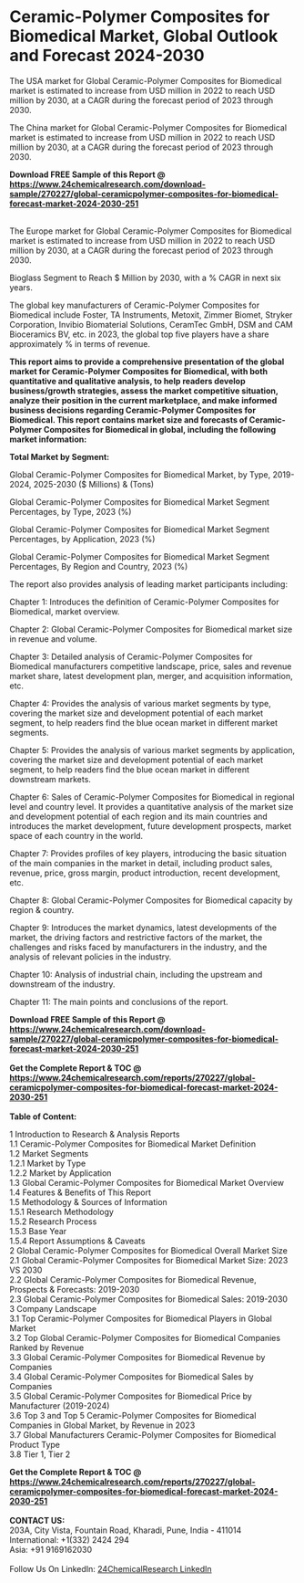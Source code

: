 <h1>Ceramic-Polymer Composites for Biomedical Market, Global Outlook and Forecast 2024-2030</h1><p>The USA market for Global Ceramic-Polymer Composites for Biomedical market is estimated to increase from USD million in 2022 to reach USD million by 2030, at a CAGR during the forecast period of 2023 through 2030.</p><p>
</p><p>The China market for Global Ceramic-Polymer Composites for Biomedical market is estimated to increase from USD million in 2022 to reach USD million by 2030, at a CAGR during the forecast period of 2023 through 2030.</p><div><b>Download FREE Sample of this Report @ 
            <a href="https://www.24chemicalresearch.com/download-sample/270227/global-ceramicpolymer-composites-for-biomedical-forecast-market-2024-2030-251">
            https://www.24chemicalresearch.com/download-sample/270227/global-ceramicpolymer-composites-for-biomedical-forecast-market-2024-2030-251</a></b></div><br><p>
</p><p>The Europe market for Global Ceramic-Polymer Composites for Biomedical market is estimated to increase from USD million in 2022 to reach USD million by 2030, at a CAGR during the forecast period of 2023 through 2030.</p><p>
Bioglass Segment to Reach $ Million by 2030, with a % CAGR in next six years.</p><p>
The global key manufacturers of Ceramic-Polymer Composites for Biomedical include Foster, TA Instruments, Metoxit, Zimmer Biomet, Stryker Corporation, Invibio Biomaterial Solutions, CeramTec GmbH, DSM and CAM Bioceramics BV, etc. in 2023, the global top five players have a share approximately % in terms of revenue.</p><p>
<strong>This report aims to provide a comprehensive presentation of the global market for Ceramic-Polymer Composites for Biomedical, with both quantitative and qualitative analysis, to help readers develop business/growth strategies, assess the market competitive situation, analyze their position in the current marketplace, and make informed business decisions regarding Ceramic-Polymer Composites for Biomedical. This report contains market size and forecasts of Ceramic-Polymer Composites for Biomedical in global, including the following market information:</strong></p><p>
</p><p>
<strong>Total Market by Segment:</strong></p><p>
Global Ceramic-Polymer Composites for Biomedical Market, by Type, 2019-2024, 2025-2030 ($ Millions) &amp; (Tons)</p><p>
Global Ceramic-Polymer Composites for Biomedical Market Segment Percentages, by Type, 2023 (%)</p><p>
</p><p>
Global Ceramic-Polymer Composites for Biomedical Market Segment Percentages, by Application, 2023 (%)</p><p>
</p><p>
Global Ceramic-Polymer Composites for Biomedical Market Segment Percentages, By Region and Country, 2023 (%)</p><p>
</p><p>
The report also provides analysis of leading market participants including:</p><p>
</p><p>
</p><p>
Chapter 1: Introduces the definition of Ceramic-Polymer Composites for Biomedical, market overview.</p><p>
Chapter 2: Global Ceramic-Polymer Composites for Biomedical market size in revenue and volume.</p><p>
Chapter 3: Detailed analysis of Ceramic-Polymer Composites for Biomedical manufacturers competitive landscape, price, sales and revenue market share, latest development plan, merger, and acquisition information, etc.</p><p>
Chapter 4: Provides the analysis of various market segments by type, covering the market size and development potential of each market segment, to help readers find the blue ocean market in different market segments.</p><p>
Chapter 5: Provides the analysis of various market segments by application, covering the market size and development potential of each market segment, to help readers find the blue ocean market in different downstream markets.</p><p>
Chapter 6: Sales of Ceramic-Polymer Composites for Biomedical in regional level and country level. It provides a quantitative analysis of the market size and development potential of each region and its main countries and introduces the market development, future development prospects, market space of each country in the world.</p><p>
Chapter 7: Provides profiles of key players, introducing the basic situation of the main companies in the market in detail, including product sales, revenue, price, gross margin, product introduction, recent development, etc.</p><p>
Chapter 8: Global Ceramic-Polymer Composites for Biomedical capacity by region &amp; country.</p><p>
Chapter 9: Introduces the market dynamics, latest developments of the market, the driving factors and restrictive factors of the market, the challenges and risks faced by manufacturers in the industry, and the analysis of relevant policies in the industry.</p><p>
Chapter 10: Analysis of industrial chain, including the upstream and downstream of the industry.</p><p>
Chapter 11: The main points and conclusions of the report.</p><div><b>Download FREE Sample of this Report @ 
            <a href="https://www.24chemicalresearch.com/download-sample/270227/global-ceramicpolymer-composites-for-biomedical-forecast-market-2024-2030-251">
            https://www.24chemicalresearch.com/download-sample/270227/global-ceramicpolymer-composites-for-biomedical-forecast-market-2024-2030-251</a></b></div><br><div><b>Get the Complete Report & TOC @ 
            <a href="https://www.24chemicalresearch.com/reports/270227/global-ceramicpolymer-composites-for-biomedical-forecast-market-2024-2030-251">
            https://www.24chemicalresearch.com/reports/270227/global-ceramicpolymer-composites-for-biomedical-forecast-market-2024-2030-251</a></b></div><br>
            <b>Table of Content:</b><p>1 Introduction to Research & Analysis Reports<br />
    1.1 Ceramic-Polymer Composites for Biomedical Market Definition<br />
    1.2 Market Segments<br />
        1.2.1 Market by Type<br />
        1.2.2 Market by Application<br />
    1.3 Global Ceramic-Polymer Composites for Biomedical Market Overview<br />
    1.4 Features & Benefits of This Report<br />
    1.5 Methodology & Sources of Information<br />
        1.5.1 Research Methodology<br />
        1.5.2 Research Process<br />
        1.5.3 Base Year<br />
        1.5.4 Report Assumptions & Caveats<br />
2 Global Ceramic-Polymer Composites for Biomedical Overall Market Size<br />
    2.1 Global Ceramic-Polymer Composites for Biomedical Market Size: 2023 VS 2030<br />
    2.2 Global Ceramic-Polymer Composites for Biomedical Revenue, Prospects & Forecasts: 2019-2030<br />
    2.3 Global Ceramic-Polymer Composites for Biomedical Sales: 2019-2030<br />
3 Company Landscape<br />
    3.1 Top Ceramic-Polymer Composites for Biomedical Players in Global Market<br />
    3.2 Top Global Ceramic-Polymer Composites for Biomedical Companies Ranked by Revenue<br />
    3.3 Global Ceramic-Polymer Composites for Biomedical Revenue by Companies<br />
    3.4 Global Ceramic-Polymer Composites for Biomedical Sales by Companies<br />
    3.5 Global Ceramic-Polymer Composites for Biomedical Price by Manufacturer (2019-2024)<br />
    3.6 Top 3 and Top 5 Ceramic-Polymer Composites for Biomedical Companies in Global Market, by Revenue in 2023<br />
    3.7 Global Manufacturers Ceramic-Polymer Composites for Biomedical Product Type<br />
    3.8 Tier 1, Tier 2</p><div><b>Get the Complete Report & TOC @ 
            <a href="https://www.24chemicalresearch.com/reports/270227/global-ceramicpolymer-composites-for-biomedical-forecast-market-2024-2030-251">
            https://www.24chemicalresearch.com/reports/270227/global-ceramicpolymer-composites-for-biomedical-forecast-market-2024-2030-251</a></b></div><br><b>CONTACT US:</b><br>
            203A, City Vista, Fountain Road, Kharadi, Pune, India - 411014<br>
            International: +1(332) 2424 294<br>
            Asia: +91 9169162030 <br><br>
            Follow Us On LinkedIn: <a href="https://www.linkedin.com/company/24chemicalresearch/">24ChemicalResearch LinkedIn</a>